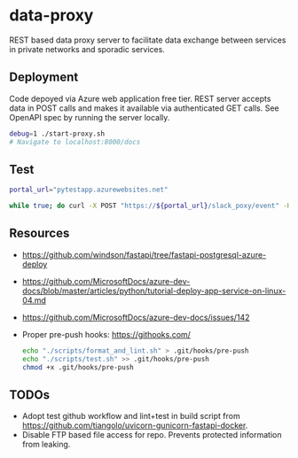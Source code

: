 # data-proxy

REST based data proxy server to facilitate data exchange between services in private networks and sporadic services.

## Deployment

Code depoyed via Azure web application free tier. REST server accepts data in POST calls and makes it available via authenticated GET calls. See OpenAPI spec by running the server locally.

```bash
debug=1 ./start-proxy.sh
# Navigate to localhost:8000/docs
```

## Test

```bash
portal_url="pytestapp.azurewebsites.net"

while true; do curl -X POST "https://${portal_url}/slack_poxy/event" -H  "accept: application/json" -H  "Content-Type: application/json" -d "{\"token\":\"errteddt\",\"team_id\":\"T061EG9RZ\",\"api_app_id\":\"A0FFV41KK\",\"event\":{\"type\":\"reaction_added\",\"user\":\"U061F1EUR\",\"item\":{\"type\":\"message\",\"channel\":\"C061EG9SL\",\"ts\":\"1464196127.000002\"},\"reaction\":\"slightly_smiling_face\",\"item_user\":\"U0M4RL1NY\",\"event_ts\":\"1465244570.336841\"},\"type\":\"event_callback\",\"authed_users\":[\"U061F7AUR\"],\"authorizations\":{\"enterprise_id\":\"E12345\",\"team_id\":\"T12345\",\"user_id\":\"U12345\",\"is_bot\":false},\"event_id\":\"Ev9UQ52YNA\",\"event_context\":\"EC12345\",\"event_time\":1234567890}" > /dev/null 2>&1; done
```

## Resources

- https://github.com/windson/fastapi/tree/fastapi-postgresql-azure-deploy
- https://github.com/MicrosoftDocs/azure-dev-docs/blob/master/articles/python/tutorial-deploy-app-service-on-linux-04.md
- https://github.com/MicrosoftDocs/azure-dev-docs/issues/142
- Proper pre-push hooks: https://githooks.com/

  ```bash
  echo "./scripts/format_and_lint.sh" > .git/hooks/pre-push
  echo "./scripts/test.sh" >> .git/hooks/pre-push
  chmod +x .git/hooks/pre-push
  ```

## TODOs

- Adopt test github workflow and lint+test in build script from https://github.com/tiangolo/uvicorn-gunicorn-fastapi-docker.
- Disable FTP based file access for repo. Prevents protected information from leaking.
